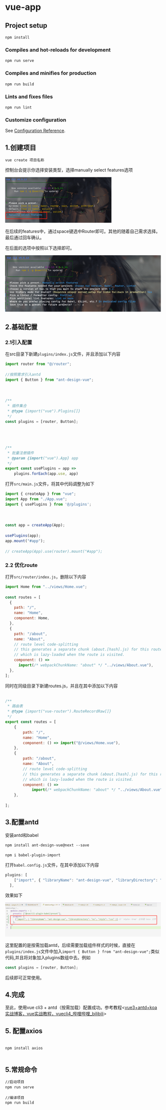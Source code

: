 # vue-app

## Project setup
```
npm install
```

### Compiles and hot-reloads for development
```
npm run serve
```

### Compiles and minifies for production
```
npm run build
```

### Lints and fixes files
```
npm run lint
```

### Customize configuration
See [Configuration Reference](https://cli.vuejs.org/config/).







## 1.创建项目
```
vue create 项目名称

```

控制台会提示你选择安装类型，选择manually select features选项

<img src="./readme/1.png" style="zoom:50%;" />

在后续的features中，通过space键选中Router即可。其他的随着自己需求选择。最后通过回车确认。

在后面的选项中按照以下选择即可。

<img src="./readme/2.png" style="zoom:80%;" />





## 2.基础配置

### 2.1引入配置

在src目录下新建``plugins/index.js``文件，并且添加以下内容

```javascript
import router from "@/router";

//按照需求引入antd
import { Button } from "ant-design-vue";



/**
 * 插件集合
 * @type {import("vue").Plugins[]}
 */
const plugins = [router, Button];




/**
 * 批量注册插件
 * @param {import("vue").App} app
 */
export const usePlugins = app =>
    plugins.forEach(app.use, app)


```

打开``src/main.js``文件，将其中代码调整为如下

```javascript
import { createApp } from "vue";
import App from "./App.vue";
import { usePlugins } from '@/plugins';



const app = createApp(App);

usePlugins(app);
app.mount("#app");

// createApp(App).use(router).mount("#app");

```









### 2.2 优化route

打开``src/router/index.js``，删除以下内容

```javascript
import Home from "../views/Home.vue";

const routes = [
  {
    path: "/",
    name: "Home",
    component: Home,
  },
  {
    path: "/about",
    name: "About",
    // route level code-splitting
    // this generates a separate chunk (about.[hash].js) for this route
    // which is lazy-loaded when the route is visited.
    component: () =>
      import(/* webpackChunkName: "about" */ "../views/About.vue"),
  },
];
```

同时在同级目录下新建routes.js，并且在其中添加以下内容

```javascript

/**
 * 路由表
 * @type {import("vue-router").RouteRecordRaw[]}
 */
export const routes = [
    {
        path: "/",
        name: "Home",
        component: () => import("@/views/Home.vue"),
    },
    {
        path: "/about",
        name: "About",
        // route level code-splitting
        // this generates a separate chunk (about.[hash].js) for this route
        // which is lazy-loaded when the route is visited.
        component: () =>
            import(/* webpackChunkName: "about" */ "../views/About.vue"),
    },

];
```









## 3.配置antd

安装antd和babel

```
npm install ant-design-vue@next --save

npm i babel-plugin-import
```

打开``babel.config.js``文件，在其中添加以下内容

```javascript
plugins: [
    ["import", { "libraryName": "ant-design-vue", "libraryDirectory": "es", "style": "css" }] // `style: true` 会加载 less 文件
  ],
```

效果如下

<img src="./readme/3.png" style="zoom:80%;" />

这里配置的是按需加载antd，后续需要加载组件样式的时候，直接在``plugins/index.js``文件中加入``import { Button } from "ant-design-vue";``类似代码,并且将对象加入plugins数组中去。例如

```javascript
const plugins = [router, Button];
```

后续即可正常使用。









## 4.完成

至此，使用vue cli3 + antd（按需加载）配置成功。参考教程<[vue3+antd+koa实战博客，vue实战教程，vuecli4_哔哩哔哩_bilibili](https://www.bilibili.com/video/BV1Qy4y117gU?p=4)>



## 5. 配置axios

```shell

npm install axios


```









## 5.常规命令

```sh
//启动项目
npm run serve

//编译项目
npm run build
```

